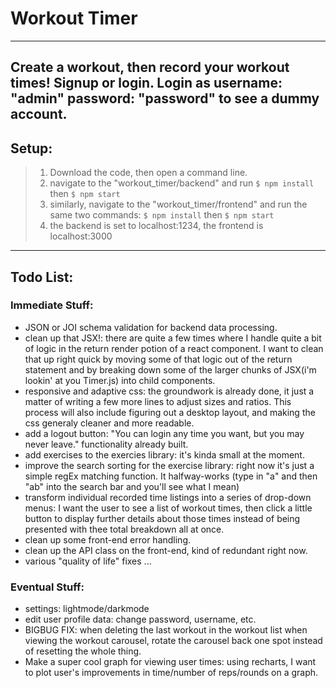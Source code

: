 # Workout Timer
---
Create a workout, then record your workout times! Signup or login. Login as username: "admin" password: "password" to see a dummy account.
---

## Setup:
> 1) Download the code, then open a command line.
> 2) navigate to the "workout_timer/backend" and run
>       ```$ npm install``` then ```$ npm start```
> 3) similarly, navigate to the "workout_timer/frontend" and run the same two commands:
>       ```$ npm install``` then ```$ npm start```
> 4) the backend is set to localhost:1234, the frontend is localhost:3000
---

## Todo List:
### Immediate Stuff:
- JSON or JOI schema validation for backend data processing.
- clean up that JSX!: there are quite a few times where I handle quite a bit of logic in the return render potion of a react component. I want to clean that up right quick by moving some of that logic out of the return statement and by breaking down some of the larger chunks of JSX(i'm lookin' at you Timer.js) into child components.
- responsive and adaptive css: the groundwork is already done, it just a matter of writing a few more lines to adjust sizes and ratios. This process will also include figuring out a desktop layout, and making the css generaly cleaner and more readable.
- add a logout button: "You can login any time you want, but you may never leave." functionality already built.
- add exercises to the exercies library: it's kinda small at the moment.
- improve the search sorting for the exercise library: right now it's just a simple regEx matching function. It halfway-works (type in "a" and then "ab" into the search bar and you'll see what I mean)
- transform individual recorded time listings into a series of drop-down menus: I want the user to see a list of workout times, then click a little button to display further details about those times instead of being presented with thee total breakdown all at once.
- clean up some front-end error handling.
- clean up the API class on the front-end, kind of redundant right now.
- various "quality of life" fixes ...
### Eventual Stuff:
- settings: lightmode/darkmode
- edit user profile data: change password, username, etc.
- BIGBUG FIX: when deleting the last workout in the workout list when viewing the workout carousel, rotate the carousel back one spot instead of resetting the whole thing.
- Make a super cool graph for viewing user times: using recharts, I want to plot user's improvements in time/number of reps/rounds on a graph.